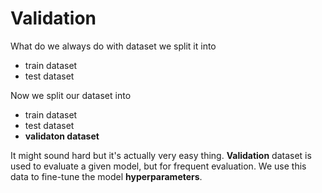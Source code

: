 # Validation

What do we always do with dataset we split it into

-   train dataset
-   test dataset

Now we split our dataset into

-   train dataset
-   test dataset
-   **validaton dataset**

It might sound hard but it's actually very easy thing. **Validation** dataset is used to evaluate a given model, but for frequent evaluation.
We use this data to fine-tune the model **hyperparameters**.
